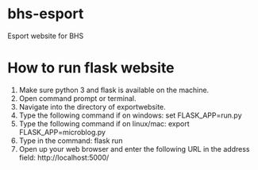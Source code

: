 # bhs-esport
Esport website for BHS

# How to run flask website
1. Make sure python 3 and flask is available on the machine.
2. Open command prompt or terminal.
3. Navigate into the directory of exportwebsite.
4. Type the following command if on windows:
    set FLASK_APP=run.py
5. Type the following command if on linux/mac:
    export FLASK_APP=microblog.py
6. Type in the command:
    flask run
7. Open up your web browser and enter the following URL in the address field:
    http://localhost:5000/


